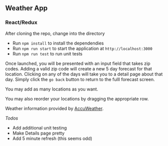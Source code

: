## Weather App

### React/Redux

After cloning the repo, change into the directory

- Run `npm install` to install the dependendies
- Run `npm run start` to start the application at `http://localhost:3000`
- Run `npm run test` to run unit tests

Once launched, you will be presented with an input field that takes zip codes. Adding a valid zip code will create a new 5 day forecast for that location. Clicking on any of the days will take you to a detail page about that day. Simply click the `go back` button to return to the fulll forecast screen.

You may add as many locations as you want.

You may also reorder your locations by dragging the appropriate row.

Weather information provided by [AccuWeather](http://accuweather.com).

_Todos_

- Add additional unit testing
- Make Details page pretty
- Add 5 minute refresh (this seems odd)

